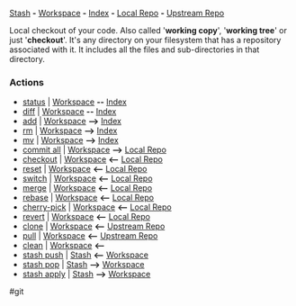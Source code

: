  [Stash](Git_Stages_1Stash) **-** [Workspace](Git_Stages_2Workspace) **-** [Index](Git_Stages_3Index) **-** [Local Repo](Git_Stages_4LocalRepo) **-** [Upstream Repo](Git_Stages_5UpstreamRepo) 

Local checkout of your code. Also called '**working copy**', '**working tree**' or just '**checkout**'. It's any directory on your filesystem that has a repository associated with it. It includes all the files and sub-directories in that directory.

### Actions
 - [status](Git_Commands_Status.md) | [Workspace](Git_Stages_2Workspace) **--** [Index](Git_Stages_3Index) 
 - [diff](Git_Commands_Diff.md) | [Workspace](Git_Stages_2Workspace) **--** [Index](Git_Stages_3Index) 
 - [add](Git_Commands_Add.md) | [Workspace](Git_Stages_2Workspace) **-->** [Index](Git_Stages_3Index) 
 - [rm](Git_Commands_Rm.md) | [Workspace](Git_Stages_2Workspace) **-->** [Index](Git_Stages_3Index) 
 - [mv](Git_Commands_Mv.md) | [Workspace](Git_Stages_2Workspace) **-->** [Index](Git_Stages_3Index) 
 - [commit all](Git_Commands_CommitAll.md) | [Workspace](Git_Stages_2Workspace) **-->** [Local Repo](Git_Stages_4LocalRepo) 
 - [checkout](Git_Commands_Checkout.md) | [Workspace](Git_Stages_2Workspace) **<--** [Local Repo](Git_Stages_4LocalRepo) 
 - [reset](Git_Commands_Reset.md) | [Workspace](Git_Stages_2Workspace) **<--** [Local Repo](Git_Stages_4LocalRepo) 
 - [switch](Git_Commands_Switch.md) | [Workspace](Git_Stages_2Workspace) **<--** [Local Repo](Git_Stages_4LocalRepo) 
 - [merge](Git_Commands_Merge.md) | [Workspace](Git_Stages_2Workspace) **<--** [Local Repo](Git_Stages_4LocalRepo) 
 - [rebase](Git_Commands_Rebase.md) | [Workspace](Git_Stages_2Workspace) **<--** [Local Repo](Git_Stages_4LocalRepo) 
 - [cherry-pick](Git_Commands_Cherry-pick.md) | [Workspace](Git_Stages_2Workspace) **<--** [Local Repo](Git_Stages_4LocalRepo) 
 - [revert](Git_Commands_Revert.md) | [Workspace](Git_Stages_2Workspace) **<--** [Local Repo](Git_Stages_4LocalRepo) 
 - [clone](Git_Commands_Clone.md) | [Workspace](Git_Stages_2Workspace) **<--** [Upstream Repo](Git_Stages_5UpstreamRepo) 
 - [pull](Git_Commands_Pull.md) | [Workspace](Git_Stages_2Workspace) **<--** [Upstream Repo](Git_Stages_5UpstreamRepo) 
 - [clean](Git_Commands_Clean.md) | [Workspace](Git_Stages_2Workspace) **<--**
 - [stash push](Git_Commands_StashPush.md) | [Stash](Git_Stages_1Stash) **<--** [Workspace](Git_Stages_2Workspace) 
 - [stash pop](Git_Commands_StashPop.md) | [Stash](Git_Stages_1Stash) **-->** [Workspace](Git_Stages_2Workspace) 
 - [stash apply](Git_Commands_StashApply.md) | [Stash](Git_Stages_1Stash) **-->** [Workspace](Git_Stages_2Workspace) 

#git 